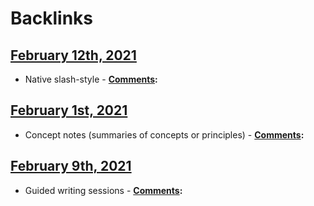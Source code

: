 
# Backlinks
## [February 12th, 2021](<February 12th, 2021.md>)
- Native slash-style
            - **[Comments](<Comments.md>):**

## [February 1st, 2021](<February 1st, 2021.md>)
- Concept notes (summaries of concepts or principles)
                - **[Comments](<Comments.md>):**

## [February 9th, 2021](<February 9th, 2021.md>)
- Guided writing sessions
            - **[Comments](<Comments.md>):**

